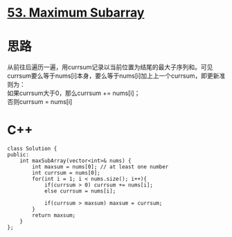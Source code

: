 # [53. Maximum Subarray](https://leetcode.com/problems/maximum-subarray/description/)
# 思路
从前往后遍历一遍，用currsum记录以当前位置为结尾的最大子序列和。可见currsum要么等于nums[i]本身，要么等于nums[i]加上上一个currsum，即更新准则为：  
如果currsum大于0，那么currsum += nums[i]；  
否则currsum = nums[i]  
# C++
```
class Solution {
public:
    int maxSubArray(vector<int>& nums) {
        int maxsum = nums[0]; // at least one number
        int currsum = nums[0];
        for(int i = 1; i < nums.size(); i++){
            if(currsum > 0) currsum += nums[i];
            else currsum = nums[i];
            
            if(currsum > maxsum) maxsum = currsum;
        }
        return maxsum;
    }
};
```

